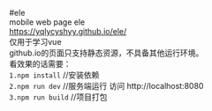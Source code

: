 #ele</br>
mobile web page ele</br>
https://yqlycyshyy.github.io/ele/</br>
仅用于学习vue</br>
github.io的页面只支持静态资源，不具备其他运行环境。</br>
看效果的话需要：</br>
`1.npm install` //安装依赖</br>
`2.npm run dev` //服务端运行 访问 http://localhost:8080</br>
`3.npm run build`  //项目打包 </br>
